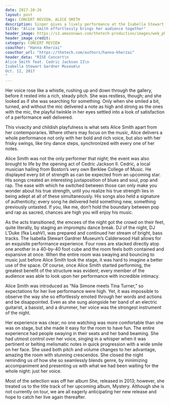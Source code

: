 ```yaml
---
date: 2017-10-26
layout: post
tags: CONCERT REVIEW, ALICE SMITH
description: Singer gives a lively performance at the Isabella Stewart Gardner Museum
title: "Alice Smith effortlessly brings her audience together"
header_image: https://s3.amazonaws.com/thetech-production/images/web_photos/web/8307_nshafiul_Alice.jpg?1508714112
header_image_credit:  
category: CONCERT REVIEW
coauthor: "Hanna Kherzai"
coauthor_url: "https://thetech.com/authors/hanna-kherzai"
header_data: "RISE Concert\n
Alice Smith feat. Cedric Jackson II\n
Isabella Stewart Gardner Museum\n
Oct. 12, 2017
"
---
```


Her voice rose like a whistle, rushing up and down through the gallery, before it rested into a rich, steady pitch.<!--break--> She was restless, though; and she looked as if she was searching for something. Only when she smiled a bit, turned, and without the mic delivered a note as high and strong as the ones with the mic, the playful twinkle in her eyes settled into a look of satisfaction of a performance well delivered.

This vivacity and childish playfulness is what sets Alice Smith apart from her contemporaries. Where others may focus on the music, Alice delivers a whole performance not only with her bold and rich voice, but also with her frisky swings, like tiny dance steps, synchronized with every one of her notes.

Alice Smith was not the only performer that night; the event was also brought to life by the opening act of Cedric Jackson II. Cedric, a local musician hailing from Boston’s very own Berklee College of Music. He displayed every bit of strength as can be expected from an upcoming star. His songs created an interesting juxtaposition of blues and soul, pop and rap. The ease with which he switched between those can only make you wonder about his true strength, until you realize his true strength lies in being adept at all of these simultaneously. His songs also held a signature of authenticity; every song he delivered held something new, something previously untasted. If you, like me, don’t hold the boundary between pop and rap as sacred, chances are high you will enjoy his music.

As the acts transitioned, the emcees of the night got the crowd on their feet, quite literally, by staging an impromptu dance break. DJ of the night, DJ L’Duke (fka LeahV), was prepared and continued her stream of bright, bass tracks. The Isabella Stewart Gardner Museum’s Calderwood Hall allows for an exquisite performance experience. Four rows are stacked directly atop one another in a 40-by-40 foot cube and the room feels both contained and expansive at once. When the entire room was swaying and bouncing to music just before Alice Smith took the stage, it was hard to imagine a better use of the space. Of course, once Alice Smith started performing, the greatest benefit of the structure was evident; every member of the audience was able to look upon her performance with incredible intimacy.

Alice Smith was introduced as “Nia Simone meets Tina Turner,” so expectations for her live performance were high. Yet, it was impossible to observe the way she so effortlessly emoted through her words and actions and be disappointed. Even as she sung alongside her band of an electric guitarist, a bassist, and a drummer, her voice was the strongest instrument of the night.

Her experience was clear; no one watching was more comfortable than she was on stage, but she made it easy for the room to have fun. The entire experience had people swaying in their seats and her band beaming. She had utmost control over her voice, singing in a whisper when it was pertinent or belting melismatic notes in quick progression with a wide smile on her face. She used both pitch and volume changes to her advantage, amazing the room with stunning crescendos. She closed the night reminding us of how she so seamlessly blends genre, by minimizing accompaniment and presenting us with what we had been waiting for the whole night: just her voice.

Most of the selection was off her album She, released in 2013; however, she treated us to the title track of her upcoming album, Mystery. Although she is not currently on tour, we are all eagerly anticipating her new release and hope to catch her live again thereafter.